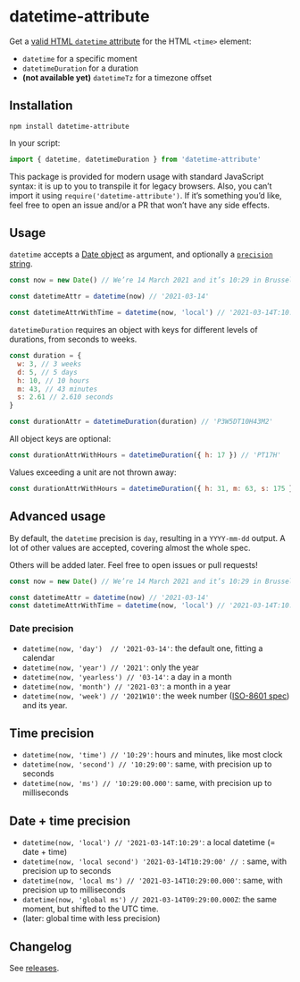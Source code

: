 # datetime-attribute

Get a [valid HTML `datetime` attribute](https://developer.mozilla.org/en-US/docs/Web/API/HTMLTimeElement/datetime) for the HTML `<time>` element:

- `datetime` for a specific moment
- `datetimeDuration` for a duration
- **(not available yet)** `datetimeTz` for a timezone offset

## Installation

`npm install datetime-attribute`

In your script:

```js
import { datetime, datetimeDuration } from 'datetime-attribute'
```

This package is provided for modern usage with standard JavaScript syntax: it
is up to you to transpile it for legacy browsers. Also, you can’t import it
using `require('datetime-attribute')`. If it’s something you’d like, feel free
to open an issue and/or a PR that won’t have any side effects.

## Usage

`datetime` accepts a [Date object](https://developer.mozilla.org/en-US/docs/Web/JavaScript/Reference/Global_Objects/Date/Date) as argument, and optionally a [`precision` string](#advanced-usage).

```js
const now = new Date() // We’re 14 March 2021 and it’s 10:29 in Brussels.

const datetimeAttr = datetime(now) // '2021-03-14'

const datetimeAttrWithTime = datetime(now, 'local') // '2021-03-14T:10:29'
```

`datetimeDuration` requires an object with keys for different levels of durations, from seconds to weeks.

```js
const duration = {
  w: 3, // 3 weeks
  d: 5, // 5 days
  h: 10, // 10 hours
  m: 43, // 43 minutes
  s: 2.61 // 2.610 seconds
}

const durationAttr = datetimeDuration(duration) // 'P3W5DT10H43M2'
```

All object keys are optional:

```js
const durationAttrWithHours = datetimeDuration({ h: 17 }) // 'PT17H'
```

Values exceeding a unit are not thrown away:

```js
const durationAttrWithHours = datetimeDuration({ h: 31, m: 63, s: 175 }) // 'P1DT8H5M55S'
```


## Advanced usage

By default, the `datetime` precision is `day`, resulting in a `YYYY-mm-dd`
output. A lot of other values are accepted, covering almost the whole spec.

Others will be added later. Feel free to open issues or pull requests!

```js
const now = new Date() // We’re 14 March 2021 and it’s 10:29 in Brussels.

const datetimeAttr = datetime(now) // '2021-03-14'
const datetimeAttrWithTime = datetime(now, 'local') // '2021-03-14T:10:29'
```

### Date precision

- `datetime(now, 'day')  // '2021-03-14'`: the default one, fitting a calendar
- `datetime(now, 'year') // '2021'`: only the year
- `datetime(now, 'yearless') // '03-14'`: a day in a month
- `datetime(now, 'month') // '2021-03'`: a month in a year
- `datetime(now, 'week') // '2021W10'`: the week number ([ISO-8601 spec](https://en.wikipedia.org/wiki/ISO_week_date)) and its year.

## Time precision

- `datetime(now, 'time') // '10:29'`: hours and minutes, like most clock
- `datetime(now, 'second') // '10:29:00'`: same, with precision up to seconds
- `datetime(now, 'ms') // '10:29:00.000'`: same, with precision up to milliseconds

## Date + time precision

- `datetime(now, 'local') // '2021-03-14T:10:29'`: a local datetime (= date + time)
- `datetime(now, 'local second') '2021-03-14T10:29:00' // `: same, with precision up to seconds
- `datetime(now, 'local ms') // '2021-03-14T10:29:00.000'`: same, with precision up to milliseconds
- `datetime(now, 'global ms') // 2021-03-14T09:29:00.000Z`: the same moment, but shifted to the UTC time.
- (later: global time with less precision)

## Changelog

See [releases](https://github.com/meduzen/datetime-attribute/releases).
